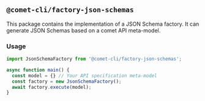 ## `@comet-cli/factory-json-schemas`

This package contains the implementation of a JSON Schema factory. It can generate JSON Schemas based on a
comet API meta-model.

### Usage

```typescript
import JsonSchemaFactory from '@comet-cli/factory-json-schemas';

async function main() {
  const model = {} // Your API specification meta-model
  const factory = new JsonSchemaFactory();
  await factory.execute(model);
}
```
